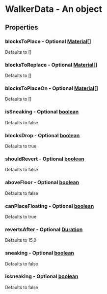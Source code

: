 

# WalkerData - An object



## Properties



### blocksToPlace - Optional [Material[]](Material[])



Defaults to []



### blocksToReplace - Optional [Material[]](Material[])



Defaults to []



### blocksToPlaceOn - Optional [Material[]](Material[])



Defaults to []



### isSneaking - Optional [boolean](boolean)



Defaults to false



### blocksDrop - Optional [boolean](boolean)



Defaults to true



### shouldRevert - Optional [boolean](boolean)



Defaults to false



### aboveFloor - Optional [boolean](boolean)



Defaults to false



### canPlaceFloating - Optional [boolean](boolean)



Defaults to true



### revertsAfter - Optional [Duration](Duration)



Defaults to 15.0



### sneaking - Optional [boolean](boolean)



Defaults to false



### issneaking - Optional [boolean](boolean)



Defaults to false

